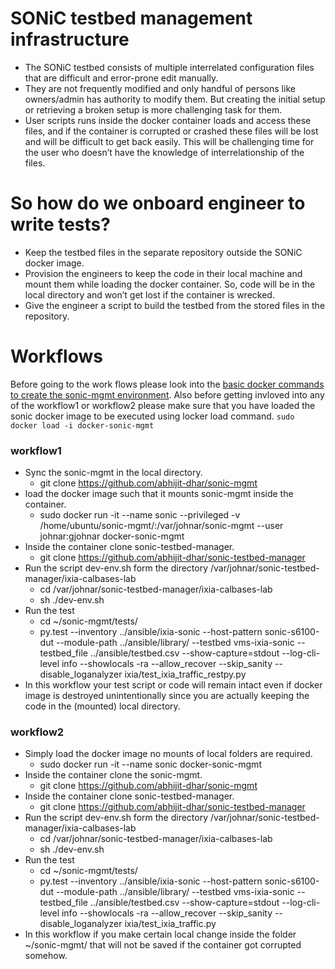 # SONiC testbed management infrastructure
* The SONiC testbed consists of multiple interrelated configuration files that are difficult and error-prone edit manually.
* They are not frequently modified and only handful of persons like owners/admin has authority to modify them. But creating the initial setup or retrieving a broken setup is more challenging task for them.
* User scripts runs inside the docker container loads and access these files, and if the container is corrupted or crashed these files will be lost and will be difficult to get back easily. This will be challenging time for the user who doesn’t have the knowledge of interrelationship of the files.
# So how do we onboard engineer to write tests?
* Keep the testbed files in the separate repository outside the SONiC docker image.
* Provision the engineers to keep the code in their local machine and mount them while loading the docker container. So, code will be in the local directory and won’t get lost if the container is wrecked.
* Give the engineer a script to build the testbed from the stored files in the repository.

# Workflows
Before going to the work flows please look into the [basic docker commands to create the sonic-mgmt environment](DockerCommands.md).
Also before getting invloved into any of the workflow1 or workflow2 please make sure that you have loaded the sonic docker image to be executed using locker load command. 
```sudo docker load -i docker-sonic-mgmt``` 
### workflow1
* Sync the sonic-mgmt in the local directory.
  * git clone https://github.com/abhijit-dhar/sonic-mgmt
* load the docker image such that it mounts sonic-mgmt inside the container.
  * sudo docker run -it --name sonic --privileged -v /home/ubuntu/sonic-mgmt/:/var/johnar/sonic-mgmt  --user johnar:gjohnar docker-sonic-mgmt
* Inside the container clone sonic-testbed-manager.
  * git clone https://github.com/abhijit-dhar/sonic-testbed-manager
* Run the script dev-env.sh form the directory /var/johnar/sonic-testbed-manager/ixia-calbases-lab
  * cd /var/johnar/sonic-testbed-manager/ixia-calbases-lab
  * sh ./dev-env.sh
* Run the test
  * cd ~/sonic-mgmt/tests/
  * py.test --inventory ../ansible/ixia-sonic --host-pattern sonic-s6100-dut --module-path ../ansible/library/ --testbed vms-ixia-sonic --testbed_file ../ansible/testbed.csv --show-capture=stdout --log-cli-level  info  --showlocals -ra --allow_recover --skip_sanity --disable_loganalyzer ixia/test_ixia_traffic_restpy.py
 * In this workflow your test script or code will remain intact even if docker image is destroyed unintentionally since you are actually keeping the code in the (mounted) local directory.
### workflow2
* Simply load the docker image no mounts of local folders are required.
  * sudo docker run -it --name sonic docker-sonic-mgmt
* Inside the container clone the sonic-mgmt.
  * git clone https://github.com/abhijit-dhar/sonic-mgmt
* Inside the container clone sonic-testbed-manager.
  * git clone https://github.com/abhijit-dhar/sonic-testbed-manager
* Run the script dev-env.sh form the directory /var/johnar/sonic-testbed-manager/ixia-calbases-lab
  * cd /var/johnar/sonic-testbed-manager/ixia-calbases-lab
  * sh ./dev-env.sh
* Run the test
  * cd ~/sonic-mgmt/tests/
  * py.test --inventory ../ansible/ixia-sonic --host-pattern sonic-s6100-dut --module-path ../ansible/library/ --testbed vms-ixia-sonic --testbed_file ../ansible/testbed.csv --show-capture=stdout --log-cli-level  info  --showlocals -ra --allow_recover --skip_sanity --disable_loganalyzer ixia/test_ixia_traffic.py
* In this workflow if you make certain local change inside the folder ~/sonic-mgmt/ that will not be saved if the container got corrupted somehow.
